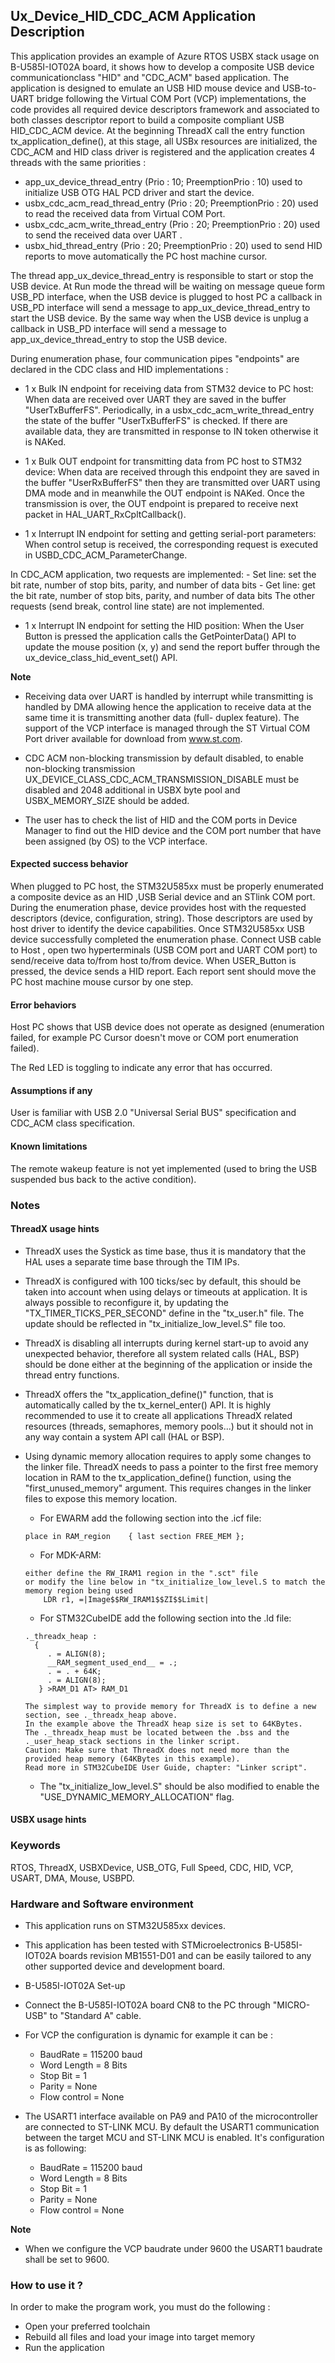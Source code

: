 
## <b>Ux_Device_HID_CDC_ACM Application Description</b>

This application provides an example of Azure RTOS USBX stack usage on B-U585I-IOT02A board,
it shows how to develop a composite USB device communicationclass "HID" and "CDC_ACM" based application.
The application is designed to emulate an USB HID mouse device and USB-to-UART bridge following the Virtual COM Port (VCP) implementations,
the code provides all required device descriptors framework and associated to both classes descriptor report to build a composite compliant USB HID_CDC_ACM device.
At the beginning ThreadX call the entry function tx_application_define(), at this stage, all USBx resources are initialized, the CDC_ACM and HID class driver is
registered and the application creates 4 threads with the same priorities :

  - app_ux_device_thread_entry      (Prio : 10; PreemptionPrio : 10) used to initialize USB OTG HAL PCD driver and start the device.
  - usbx_cdc_acm_read_thread_entry  (Prio : 20; PreemptionPrio : 20) used to read the received data from Virtual COM Port.
  - usbx_cdc_acm_write_thread_entry (Prio : 20; PreemptionPrio : 20) used to send the received data over UART .
  - usbx_hid_thread_entry (Prio : 20; PreemptionPrio : 20) used to send HID reports to move automatically the PC host machine cursor.

The thread app_ux_device_thread_entry is responsible to start or stop the USB device.
At Run mode the thread will be waiting on message queue form USB_PD interface, when the USB device is plugged to host PC
a callback in USB_PD interface will send a message to app_ux_device_thread_entry to start the USB device.
By the same way when the USB device is unplug a callback in USB_PD interface will send a message to app_ux_device_thread_entry to stop the USB device.

During enumeration phase, four communication pipes "endpoints" are declared in the CDC class and HID implementations :

 - 1 x Bulk IN endpoint for receiving data from STM32 device to PC host:
   When data are received over UART they are saved in the buffer "UserTxBufferFS". Periodically, in a
   usbx_cdc_acm_write_thread_entry the state of the buffer "UserTxBufferFS" is checked. If there are available data, they
   are transmitted in response to IN token otherwise it is NAKed.

 - 1 x Bulk OUT endpoint for transmitting data from PC host to STM32 device:
   When data are received through this endpoint they are saved in the buffer "UserRxBufferFS" then they are transmitted over UART using DMA mode and in meanwhile the OUT endpoint is NAKed.
   Once the transmission is over, the OUT endpoint is prepared to receive next packet in HAL_UART_RxCpltCallback().

 - 1 x Interrupt IN endpoint for setting and getting serial-port parameters:
   When control setup is received, the corresponding request is executed in USBD_CDC_ACM_ParameterChange.

In CDC_ACM application, two requests are implemented:
    - Set line: set the bit rate, number of stop bits, parity, and number of data bits
    - Get line: get the bit rate, number of stop bits, parity, and number of data bits
    The other requests (send break, control line state) are not implemented.

- 1 x Interrupt IN endpoint for setting the HID position:
   When the User Button is pressed the application calls the GetPointerData() API to update the mouse position (x, y) and send
   the report buffer through the ux_device_class_hid_event_set() API.

<b>Note</b>

- Receiving data over UART is handled by interrupt while transmitting is handled by DMA allowing hence the application to receive data at the same time it is transmitting another data (full- duplex feature).
The support of the VCP interface is managed through the ST Virtual COM Port driver available for download from www.st.com.

- CDC ACM non-blocking transmission by default disabled, to enable non-blocking transmission UX_DEVICE_CLASS_CDC_ACM_TRANSMISSION_DISABLE must be disabled
  and 2048 additional in USBX byte pool and USBX_MEMORY_SIZE should be added.

- The user has to check the list of HID and the COM ports in Device Manager to find out the HID device and the COM port number that have been assigned (by OS) to the VCP interface.

#### <b>Expected success behavior</b>

When plugged to PC host, the STM32U585xx must be properly enumerated a composite device as an HID ,USB Serial device and an STlink COM port.
During the enumeration phase, device provides host with the requested descriptors (device, configuration, string).
Those descriptors are used by host driver to identify the device capabilities.
Once STM32U585xx USB device successfully completed the enumeration phase.
Connect USB cable to Host , open two hyperterminals (USB COM port and UART COM port) to send/receive data to/from host to/from device.
When USER_Button is pressed, the device sends a HID report. Each report sent should move the PC host machine mouse cursor by one step.

#### <b>Error behaviors</b>

Host PC shows that USB device does not operate as designed (enumeration failed, for example PC Cursor doesn't move or COM port enumeration failed).

The Red LED is toggling to indicate any error that has occurred.

#### <b>Assumptions if any</b>

User is familiar with USB 2.0 "Universal Serial BUS" specification and CDC_ACM class specification.

#### <b>Known limitations</b>

The remote wakeup feature is not yet implemented (used to bring the USB suspended bus back to the active condition).

### <b>Notes</b>

#### <b>ThreadX usage hints</b>

 - ThreadX uses the Systick as time base, thus it is mandatory that the HAL uses a separate time base through the TIM IPs.
 - ThreadX is configured with 100 ticks/sec by default, this should be taken into account when using delays or timeouts at application. It is always possible to reconfigure it, by updating the "TX_TIMER_TICKS_PER_SECOND" define in the "tx_user.h" file. The update should be reflected in "tx_initialize_low_level.S" file too.
 - ThreadX is disabling all interrupts during kernel start-up to avoid any unexpected behavior, therefore all system related calls (HAL, BSP) should be done either at the beginning of the application or inside the thread entry functions.
 - ThreadX offers the "tx_application_define()" function, that is automatically called by the tx_kernel_enter() API.
   It is highly recommended to use it to create all applications ThreadX related resources (threads, semaphores, memory pools...)  but it should not in any way contain a system API call (HAL or BSP).
 - Using dynamic memory allocation requires to apply some changes to the linker file.
   ThreadX needs to pass a pointer to the first free memory location in RAM to the tx_application_define() function,
   using the "first_unused_memory" argument.
   This requires changes in the linker files to expose this memory location.
    + For EWARM add the following section into the .icf file:
     ```
     place in RAM_region    { last section FREE_MEM };
     ```
    + For MDK-ARM:
    ```
    either define the RW_IRAM1 region in the ".sct" file
    or modify the line below in "tx_initialize_low_level.S to match the memory region being used
        LDR r1, =|Image$$RW_IRAM1$$ZI$$Limit|
    ```
    + For STM32CubeIDE add the following section into the .ld file:
    ```
    ._threadx_heap :
      {
         . = ALIGN(8);
         __RAM_segment_used_end__ = .;
         . = . + 64K;
         . = ALIGN(8);
       } >RAM_D1 AT> RAM_D1
    ```

       The simplest way to provide memory for ThreadX is to define a new section, see ._threadx_heap above.
       In the example above the ThreadX heap size is set to 64KBytes.
       The ._threadx_heap must be located between the .bss and the ._user_heap_stack sections in the linker script.
       Caution: Make sure that ThreadX does not need more than the provided heap memory (64KBytes in this example).
       Read more in STM32CubeIDE User Guide, chapter: "Linker script".

    + The "tx_initialize_low_level.S" should be also modified to enable the "USE_DYNAMIC_MEMORY_ALLOCATION" flag.

#### <b>USBX usage hints</b>

### <b>Keywords</b>

RTOS, ThreadX, USBXDevice, USB_OTG, Full Speed, CDC, HID, VCP, USART, DMA, Mouse, USBPD.


### <b>Hardware and Software environment</b>

  - This application runs on STM32U585xx devices.
  - This application has been tested with STMicroelectronics B-U585I-IOT02A boards revision MB1551-D01 and can be easily tailored to any other supported device and development board.
  - B-U585I-IOT02A Set-up
  - Connect the B-U585I-IOT02A board CN8 to the PC through "MICRO-USB" to "Standard A" cable.
  - For VCP the configuration is dynamic for example it can be :
    - BaudRate = 115200 baud
    - Word Length = 8 Bits
    - Stop Bit = 1
    - Parity = None
    - Flow control = None

  - The USART1 interface available on PA9 and PA10 of the microcontroller are
  connected to ST-LINK MCU.
  By default the USART1 communication between the target MCU and ST-LINK MCU is enabled.
  It's configuration is as following:
    - BaudRate = 115200 baud
    - Word Length = 8 Bits
    - Stop Bit = 1
    - Parity = None
    - Flow control = None

<b>Note</b>

 - When we configure the VCP baudrate under 9600 the USART1 baudrate shall be set to 9600.

### <b>How to use it ?</b>

In order to make the program work, you must do the following :

 - Open your preferred toolchain
 - Rebuild all files and load your image into target memory
 - Run the application